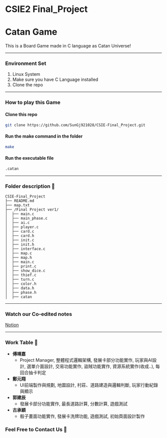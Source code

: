 # CSIE2 Final_Project
# Catan Game
This is a Board Game made in C language as Catan Universe!

***
### **Environment Set**
1. Linux System
2. Make sure you have C Language installed
3. Clone the repo
***

### **How to play this Game**
#### Clone this repo
```sh
git clone https://github.com/SunGj921028/CSIE-Final_Project.git
```
#### Run the make command in the folder
```sh
make
```
#### Run the executable file
```sh
.catan
```

***
### Folder description 📂

```
CSIE-Final_Project 
├── README.md
├── map.txt
├── /Final Project ver1/
│  ├── main.c
│  ├── main_phase.c
│  ├── ai.c
│  ├── player.c
│  ├── card.c
│  ├── card.h
│  ├── init.c
│  ├── init.h
│  ├── interface.c
│  ├── map.c
│  ├── map.h
│  ├── main.c
│  ├── print.c
│  ├── show_dice.c
│  ├── thief.c
│  ├── turn.c
│  ├── color.h
│  ├── data.h
│  ├── phase.h
│  ├── catan
```

***
### Watch our Co-edited notes
[Notion](https://adaptive-poinsettia-e06.notion.site/3b76b9a058314a4da89247b2a264df95?pvs=4)
***

### Work Table 💼
- **傅靖嘉**
     * Project Manager, 整體程式邏輯架構, 發展卡部分功能實作, 玩家與AI設計, 選單介面設計, 交易功能實作, 盜賊功能實作, 資源系統實作(收成..), 每回合抽卡判定
- **鄭元翔**
     * UI前端製作與規劃, 地圖設計, 村莊、道路建造與邏輯判斷, 玩家行動紀錄與顯示
- **郭建辰**
     * 發展卡部分功能實作, 最長道路計算, 分數計算, 遊戲測試
- **古承穎**
     * 骰子畫面功能實作, 發展卡洗牌功能, 遊戲測試, 初始頁面設計製作

### Feel Free to Contact Us 💬
